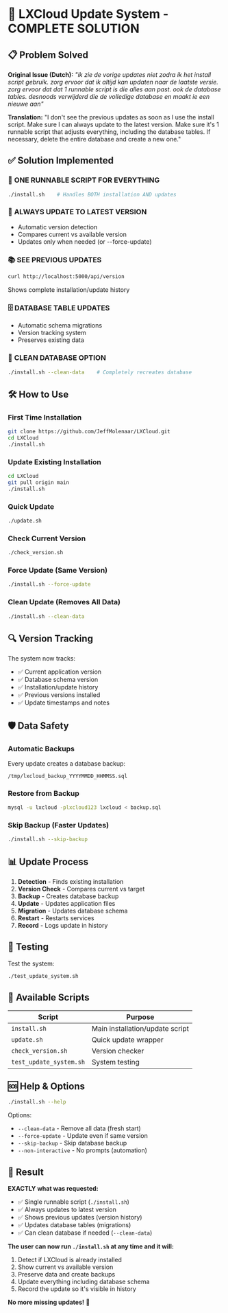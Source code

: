 # 🚀 LXCloud Update System - COMPLETE SOLUTION

## 📋 Problem Solved

**Original Issue (Dutch):** *"ik zie de vorige updates niet zodra ik het install script gebruik. zorg ervoor dat ik altijd kan updaten naar de laatste versie. zorg ervoor dat dat 1 runnable script is die alles aan past. ook de database tables. desnoods verwijderd die de volledige database en maakt ie een nieuwe aan"*

**Translation:** "I don't see the previous updates as soon as I use the install script. Make sure I can always update to the latest version. Make sure it's 1 runnable script that adjusts everything, including the database tables. If necessary, delete the entire database and create a new one."

## ✅ Solution Implemented

### 🎯 **ONE RUNNABLE SCRIPT FOR EVERYTHING**
```bash
./install.sh    # Handles BOTH installation AND updates
```

### 🔄 **ALWAYS UPDATE TO LATEST VERSION**
- Automatic version detection
- Compares current vs available version
- Updates only when needed (or --force-update)

### 📚 **SEE PREVIOUS UPDATES**
```bash
curl http://localhost:5000/api/version
```
Shows complete installation/update history

### 🗄️ **DATABASE TABLE UPDATES**
- Automatic schema migrations
- Version tracking system
- Preserves existing data

### 🧹 **CLEAN DATABASE OPTION**
```bash
./install.sh --clean-data    # Completely recreates database
```

## 🛠️ How to Use

### First Time Installation
```bash
git clone https://github.com/JeffMolenaar/LXCloud.git
cd LXCloud
./install.sh
```

### Update Existing Installation
```bash
cd LXCloud
git pull origin main
./install.sh
```

### Quick Update
```bash
./update.sh
```

### Check Current Version
```bash
./check_version.sh
```

### Force Update (Same Version)
```bash
./install.sh --force-update
```

### Clean Update (Removes All Data)
```bash
./install.sh --clean-data
```

## 🔍 Version Tracking

The system now tracks:
- ✅ Current application version
- ✅ Database schema version  
- ✅ Installation/update history
- ✅ Previous versions installed
- ✅ Update timestamps and notes

## 🛡️ Data Safety

### Automatic Backups
Every update creates a database backup:
```
/tmp/lxcloud_backup_YYYYMMDD_HHMMSS.sql
```

### Restore from Backup
```bash
mysql -u lxcloud -plxcloud123 lxcloud < backup.sql
```

### Skip Backup (Faster Updates)
```bash
./install.sh --skip-backup
```

## 📊 Update Process

1. **Detection** - Finds existing installation
2. **Version Check** - Compares current vs target
3. **Backup** - Creates database backup
4. **Update** - Updates application files
5. **Migration** - Updates database schema
6. **Restart** - Restarts services
7. **Record** - Logs update in history

## 🧪 Testing

Test the system:
```bash
./test_update_system.sh
```

## 📖 Available Scripts

| Script | Purpose |
|--------|---------|
| `install.sh` | Main installation/update script |
| `update.sh` | Quick update wrapper |
| `check_version.sh` | Version checker |
| `test_update_system.sh` | System testing |

## 🆘 Help & Options

```bash
./install.sh --help
```

Options:
- `--clean-data` - Remove all data (fresh start)
- `--force-update` - Update even if same version
- `--skip-backup` - Skip database backup
- `--non-interactive` - No prompts (automation)

## 🎉 Result

**EXACTLY what was requested:**
- ✅ Single runnable script (`./install.sh`)
- ✅ Always updates to latest version
- ✅ Shows previous updates (version history)
- ✅ Updates database tables (migrations)
- ✅ Can clean database if needed (`--clean-data`)

**The user can now run `./install.sh` at any time and it will:**
1. Detect if LXCloud is already installed
2. Show current vs available version
3. Preserve data and create backups
4. Update everything including database schema
5. Record the update so it's visible in history

**No more missing updates!** 🎯